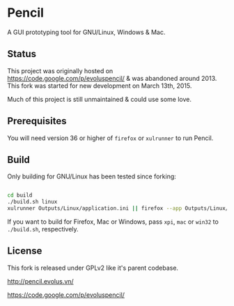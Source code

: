 # Pencil

A GUI prototyping tool for GNU/Linux, Windows & Mac.

## Status

This project was originally hosted on https://code.google.com/p/evoluspencil/ &
was abandoned around 2013. This fork was started for new development on March
13th, 2015.

Much of this project is still unmaintained & could use some love.


## Prerequisites

You will need version 36 or higher of `firefox` or `xulrunner` to run Pencil.


## Build

Only building for GNU/Linux has been tested since forking:
```bash

cd build
./build.sh linux
xulrunner Outputs/Linux/application.ini || firefox --app Outputs/Linux/application.ini

```

If you want to build for Firefox, Mac or Windows, pass `xpi`, `mac` or `win32`
to `./build.sh`, respectively.


## License

This fork is released under GPLv2 like it's parent codebase.

http://pencil.evolus.vn/

https://code.google.com/p/evoluspencil/
